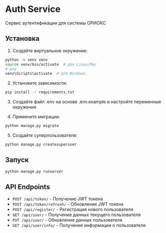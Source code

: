 # Auth Service

Сервис аутентификации для системы ОРИОКС

## Установка

1. Создайте виртуальное окружение:
```bash
python -m venv venv
source venv/bin/activate  # для Linux/Mac
# или
venv\Scripts\activate  # для Windows
```

2. Установите зависимости:
```bash
pip install -r requirements.txt
```

3. Создайте файл .env на основе .env.example и настройте переменные окружения

4. Примените миграции:
```bash
python manage.py migrate
```

5. Создайте суперпользователя:
```bash
python manage.py createsuperuser
```

## Запуск

```bash
python manage.py runserver
```

## API Endpoints

- `POST /api/token/` - Получение JWT токена
- `POST /api/token/refresh/` - Обновление JWT токена
- `POST /api/register/` - Регистрация нового пользователя
- `GET /api/user/` - Получение данных текущего пользователя
- `PUT /api/user/` - Обновление данных пользователя
- `GET /api/user/info/` - Получение информации о пользователе 